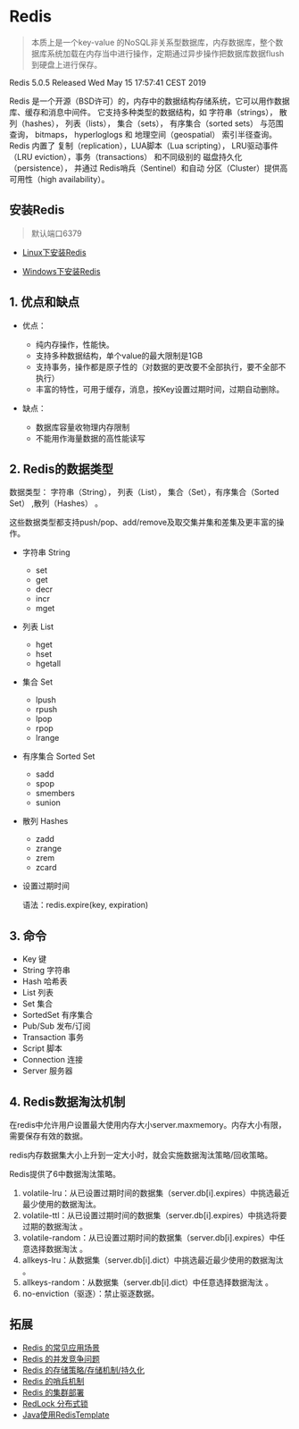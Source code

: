 # Redis

> 本质上是一个key-value 的NoSQL非关系型数据库，内存数据库，整个数据库系统加载在内存当中进行操作，定期通过异步操作把数据库数据flush到硬盘上进行保存。

Redis 5.0.5     Released Wed May 15 17:57:41 CEST 2019

Redis 是一个开源（BSD许可）的，内存中的数据结构存储系统，它可以用作数据库、缓存和消息中间件。 它支持多种类型的数据结构，如 字符串（strings）， 散列（hashes）， 列表（lists）， 集合（sets）， 有序集合（sorted sets） 与范围查询， bitmaps， hyperloglogs 和 地理空间（geospatial） 索引半径查询。 Redis 内置了 复制（replication），LUA脚本（Lua scripting）， LRU驱动事件（LRU eviction），事务（transactions） 和不同级别的 磁盘持久化（persistence）， 并通过 Redis哨兵（Sentinel）和自动 分区（Cluster）提供高可用性（high availability）。

## 安装Redis

> 默认端口6379

- [Linux下安装Redis](Redis-InstallL.md)

- [Windows下安装Redis](Redis-InstallW.md)

## 1. 优点和缺点

- 优点：
    - 纯内存操作，性能快。
    - 支持多种数据结构，单个value的最大限制是1GB
    - 支持事务，操作都是原子性的（对数据的更改要不全部执行，要不全部不执行）
    - 丰富的特性，可用于缓存，消息，按Key设置过期时间，过期自动删除。

- 缺点：
    - 数据库容量收物理内存限制
    - 不能用作海量数据的高性能读写

## 2. Redis的数据类型

数据类型： 字符串（String）， 列表（List）， 集合（Set），有序集合（Sorted Set） ,散列（Hashes） 。

这些数据类型都支持push/pop、add/remove及取交集并集和差集及更丰富的操作。

- 字符串 String 
    - set
    - get
    - decr
    - incr
    - mget 
- 列表 List
    - hget
    - hset
    - hgetall
- 集合 Set 
    - lpush
    - rpush
    - lpop
    - rpop
    - lrange
- 有序集合 Sorted Set
    - sadd
    - spop
    - smembers
    - sunion 
- 散列 Hashes 
    - zadd
    - zrange
    - zrem
    - zcard

- 设置过期时间

    语法：redis.expire(key, expiration)
    
## 3. 命令
- Key 键
- String 字符串
- Hash 哈希表
- List 列表
- Set 集合
- SortedSet 有序集合
- Pub/Sub 发布/订阅
- Transaction 事务
- Script 脚本
- Connection 连接
- Server 服务器

## 4. Redis数据淘汰机制

在redis中允许用户设置最大使用内存大小server.maxmemory。内存大小有限，需要保存有效的数据。

redis内存数据集大小上升到一定大小时，就会实施数据淘汰策略/回收策略。

Redis提供了6中数据淘汰策略。
1. volatile-lru：从已设置过期时间的数据集（server.db[i].expires）中挑选最近最少使用的数据淘汰。
2. volatile-ttl：从已设置过期时间的数据集（server.db[i].expires）中挑选将要过期的数据淘汰 。
3. volatile-random：从已设置过期时间的数据集（server.db[i].expires）中任意选择数据淘汰 。
4. allkeys-lru：从数据集（server.db[i].dict）中挑选最近最少使用的数据淘汰 。
5. allkeys-random：从数据集（server.db[i].dict）中任意选择数据淘汰 。
6. no-enviction（驱逐）：禁止驱逐数据。

## 拓展
- [Redis 的常见应用场景](Redis-Context-of-Use.md)
- [Redis 的并发竞争问题](Redis-Concurrent.md)
- [Redis 的存储策略/存储机制/持久化](Redis-Persistence.md)
- [Redis 的哨兵机制](Redis-Sentinel.md)
- [Redis 的集群部署](Redis-Cluster.md)
- [RedLock 分布式锁](Redis-RedLock.md)
- [Java使用RedisTemplate](Redis-Template.md)
